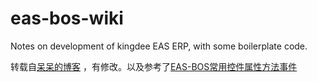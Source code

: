 # eas-bos-wiki
Notes on development of kingdee EAS ERP, with some boilerplate code.

转载自[呆呆的博客](https://my.oschina.net/hipanda/blog/703878) ，有修改。以及参考了[EAS-BOS常用控件属性方法事件](https://my.oschina.net/hipanda/blog/1583295) 

